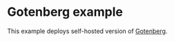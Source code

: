 # Gotenberg example

This example deploys self-hosted version of [Gotenberg](https://gotenberg.dev/). 

